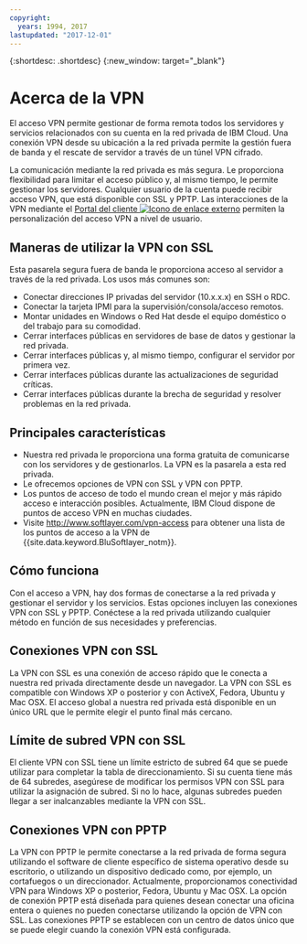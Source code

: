 ```yaml
---
copyright:
  years: 1994, 2017
lastupdated: "2017-12-01"
---
```


{:shortdesc: .shortdesc}
{:new_window: target="_blank"}

# Acerca de la VPN

El acceso VPN permite gestionar de forma remota todos los servidores y servicios relacionados con su cuenta en la red privada de IBM Cloud. Una conexión VPN desde su ubicación a la red privada permite la gestión fuera de banda y el rescate de servidor a través de un túnel VPN cifrado.

La comunicación mediante la red privada es más segura. Le proporciona flexibilidad para limitar el acceso público y, al mismo tiempo, le permite gestionar los servidores. Cualquier usuario de la cuenta puede recibir acceso VPN, que está disponible con SSL y PPTP. Las interacciones de la VPN mediante el [Portal del cliente ![Icono de enlace externo](../../icons/launch-glyph.svg "Icono de enlace externo")](https://control.softlayer.com/) permiten la personalización del acceso VPN a nivel de usuario.

## Maneras de utilizar la VPN con SSL

Esta pasarela segura fuera de banda le proporciona acceso al servidor a través de la red privada. Los usos más comunes son:

* Conectar direcciones IP privadas del servidor (10.x.x.x) en SSH o RDC.
* Conectar la tarjeta IPMI para la supervisión/consola/acceso remotos.
* Montar unidades en Windows o Red Hat desde el equipo doméstico o del trabajo para su comodidad.
* Cerrar interfaces públicas en servidores de base de datos y gestionar la red privada.
* Cerrar interfaces públicas y, al mismo tiempo, configurar el servidor por primera vez.
* Cerrar interfaces públicas durante las actualizaciones de seguridad críticas.
* Cerrar interfaces públicas durante la brecha de seguridad y resolver problemas en la red privada.

## Principales características

 * Nuestra red privada le proporciona una forma gratuita de comunicarse con los servidores y de gestionarlos. La VPN es la pasarela a esta red privada.
 * Le ofrecemos opciones de VPN con SSL y VPN con PPTP.
 * Los puntos de acceso de todo el mundo crean el mejor y más rápido acceso e interacción posibles. Actualmente, IBM Cloud dispone de puntos de acceso VPN en muchas ciudades.
 * Visite http://www.softlayer.com/vpn-access para obtener una lista de los puntos de acceso a la VPN de {{site.data.keyword.BluSoftlayer_notm}}.

## Cómo funciona

Con el acceso a VPN, hay dos formas de conectarse a la red privada y gestionar el servidor y los servicios. Estas opciones incluyen las conexiones VPN con SSL y PPTP. Conéctese a la red privada utilizando cualquier método en función de sus necesidades y preferencias.
 
## Conexiones VPN con SSL

La VPN con SSL es una conexión de acceso rápido que le conecta a nuestra red privada directamente desde un navegador. La VPN con SSL es compatible con Windows XP o posterior y con ActiveX, Fedora, Ubuntu y Mac OSX. El acceso global a nuestra red privada está disponible en un único URL que le permite elegir el punto final más cercano.

## Límite de subred VPN con SSL

El cliente VPN con SSL tiene un límite estricto de subred 64 que se puede utilizar para completar la tabla de direccionamiento. Si su cuenta tiene más de 64 subredes, asegúrese de modificar los permisos VPN con SSL para utilizar la asignación de subred. Si no lo hace, algunas subredes pueden llegar a ser inalcanzables mediante la VPN con SSL.

## Conexiones VPN con PPTP

La VPN con PPTP le permite conectarse a la red privada de forma segura utilizando el software de cliente específico de sistema operativo desde su escritorio, o utilizando un dispositivo dedicado como, por ejemplo, un cortafuegos o un direccionador. Actualmente, proporcionamos conectividad VPN para Windows XP o posterior, Fedora, Ubuntu y Mac OSX. La opción de conexión PPTP está diseñada para quienes desean conectar una oficina entera o quienes no pueden conectarse utilizando la opción de VPN con SSL. Las conexiones PPTP se establecen con un centro de datos único que se puede elegir cuando la conexión VPN está configurada.
